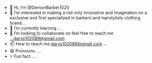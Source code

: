 - 👋 Hi, I’m @DemonBarber1020
- 👀 I’m interested in making a not only innovative and imagination on a exclusive and first specialized in barbers and hairstylists clothing brand...
- 🌱 I’m currently learning ...
- 💞️ I’m looking to collaborate on feel free to reach me ...darys102089@gmail.com
- 📫 How to reach me darys102089@gmail.com ...
- 😄 Pronouns: ...
- ⚡ Fun fact: ...

<!---
DemonBarber1020/DemonBarber1020 is a ✨ special ✨ repository because its `README.md` (this file) appears on your GitHub profile.
You can click the Preview link to take a look at your changes.
--->
